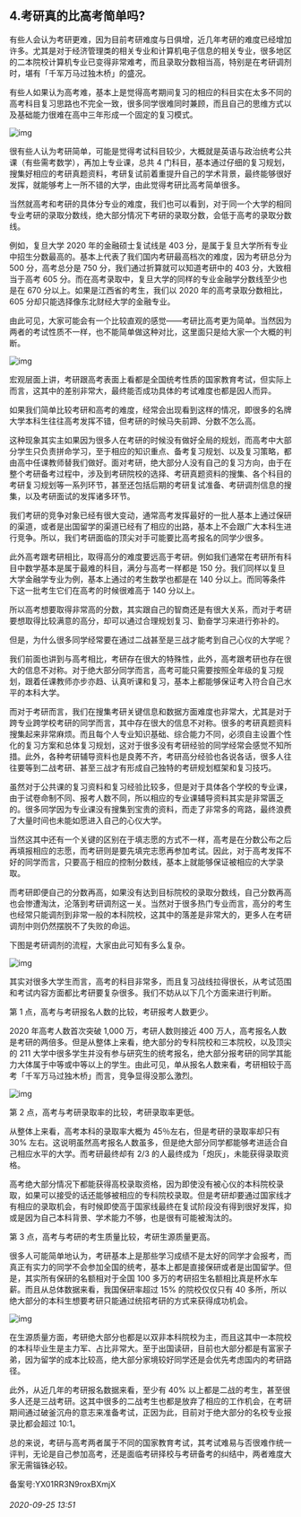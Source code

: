 ## 4.考研真的比高考简单吗?
有些人会认为考研更难，因为目前考研难度与日俱增，近几年考研的难度已经增加许多。尤其是对于经济管理类的相关专业和计算机电子信息的相关专业，很多地区的二本院校计算机专业已变得非常难考，而且录取分数相当高，特别是在考研调剂时，堪有「千军万马过独木桥」的盛况。


有些人如果认为高考难，基本上是觉得高考期间复习的相应的科目实在太多不同的高考科目复习思路也不完全一致，很多同学很难同时兼顾，而且自己的思维方式以及基础能力很难在高中三年形成一个固定的复习模式。


![img](https://pic4.zhimg.com/v2-ecc20d12df4c10c2fbfc81ef0e5187b0.webp)

很有些人认为考研简单，可能是觉得考试科目较少，大概就是英语与政治统考公共课（有些需考数学），再加上专业课，总共 4 门科目，基本通过仔细的复习规划，搜集好相应的考研真题资料，考研复试前着重提升自己的学术背景，最终能够很好发挥，就能够考上一所不错的大学，由此觉得考研比高考简单很多。


当然就高考和考研的具体分专业的难度，我们也可以看到，对于同一个大学的相同专业考研的录取分数线，绝大部分情况下考研的录取分数，会低于高考的录取分数线。


例如，复旦大学 2020 年的金融硕士复试线是 403 分，是属于复旦大学所有专业中招生分数最高的。基本上代表了我们国内考研最高档次的难度，因为考研总分为 500 分，高考总分是 750 分，我们通过折算就可以知道考研中的 403 分，大致相当于高考 605 分。而在高考录取中，复旦大学的同样的专业金融学分数线至少也是在 670 分以上。如果是江西省的考生，我们以 2020 年的高考录取分数相比，605 分却只能选择像东北财经大学的金融专业。


由此可见，大家可能会有一个比较直观的感觉——考研比高考更为简单。当然因为两者的考试性质不一样，也不能简单做这种对比，这里面只是给大家一个大概的判断。


![img](https://pic3.zhimg.com/v2-ad24f0172354683cb37dcc036ff9fa59.webp)

宏观层面上讲，考研跟高考表面上看都是全国统考性质的国家教育考试，但实际上而言，这其中的差别非常大，最终能否成功具体的考试难度也都是因人而异。


如果我们简单比较考研和高考的难度，经常会出现看到这样的情况，即很多的名牌大学本科生往往高考发挥不错，但考研的时候马失前蹄、分数不怎么高。


这种现象其实主如果因为很多人在考研的时候没有做好全局的规划，而高考中大部分学生只负责拼命学习，至于相应的知识重点、备考复习规划、以及复习策略，都由高中任课教师替我们做好。面对考研，绝大部分人没有自己的复习方向，由于在整个考研备考过程中，涉及到考研院校的选择、考研真题资料的搜集、各个科目的考研复习规划等一系列环节，甚至还包括后期的考研复试准备、考研调剂信息的搜集，以及考研面试的发挥诸多环节。


我们考研的竞争对象已经有很大变动，通常高考发挥最好的一批人基本上通过保研的渠道，或者是出国留学的渠道已经有了相应的出路，基本上不会跟广大本科生进行竞争。所以，我们考研面临的顶尖对手可能要比高考报名的同学少很多。


此外高考跟考研相比，取得高分的难度要远高于考研。例如我们通常在考研所有科目中数学基本是属于最难的科目，满分与高考一样都是 150 分。我们同样以复旦大学金融学专业为例，基本上通过的考生数学也都是在 140 分以上。而同等条件下这一批考生它们在高考的时候很难高于 140 分以上。


所以高考想要取得非常高的分数，其实跟自己的智商还是有很大关系，而对于考研要想取得比较满意的高分，却可以通过合理规划复习、勤奋学习来进行弥补的。


但是，为什么很多同学经常要在通过二战甚至是三战才能考到自己心仪的大学呢？


我们前面也讲到与高考相比，考研存在很大的特殊性，此外，高考跟考研也存在很大的信息不对称。对于绝大部分同学而言，高考可能只需要按照全年级的复习规划，跟着任课教师亦步亦趋、认真听课和复习，基本上都能够保证考入符合自己水平的本科大学。


而对于考研而言，我们在搜集考研关键信息和数据方面难度也非常大，尤其是对于跨专业跨学校考研的同学而言，其中存在很大的信息不对称。很多的考研真题资料搜集起来非常麻烦。而且每个人专业知识基础、综合能力不同，必须自主设置个性化的复习方案和总体复习规划，这对于很多没有考研经验的同学经常会感觉不知所措。此外，各种考研辅导资料也是良莠不齐，考研高分经验也各说各话，很多人往往要等到二战考研、甚至三战才有形成自己独特的考研规划框架和复习技巧。


虽然对于公共课的复习资料和复习经验比较多，但是对于具体各个学校的专业课，由于试卷命制不同、报考人数不同，所以相应的专业课辅导资料其实是非常匮乏的。很多同学因为专业课没有搜集到宝贵的资料，而走了非常多的弯路，最终浪费了大量时间也未能如愿进入自己的心仪大学。


当然这其中还有一个关键的区别在于填志愿的方式不一样，高考是在分数公布之后再填报相应的志愿，而考研则是要先填完志愿再参加考试。因此，对于高考发挥不好的同学而言，只要高于相应的控制分数线，基本上就能够保证被相应的大学录取。


而考研即便自己的分数再高，如果没有达到目标院校的录取分数线，自己分数再高也会惨遭淘汰，沦落到考研调剂这一关。当然对于很多热门专业而言，高分的考生也经常只能调剂到非常一般的本科院校，这其中的落差是非常大的，更多人在考研调剂中则仍然摆脱不了失败的命运。


下图是考研调剂的流程，大家由此可知有多么复杂。


![img](https://pic2.zhimg.com/v2-2ee051ce66bb5fffd5822661d60613aa.webp)

其实对很多大学生而言，高考的科目非常多，而且复习战线拉得很长，从考试范围和考试内容方面都比考研要复杂很多。我们不妨从以下几个方面来进行判断。


第 1 点，高考与考研报名人数的比较，考研报考人数更少。


2020 年高考人数首次突破 1,000 万，考研人数则接近 400 万人，高考报名人数是考研的两倍多。但是从整体上来看，绝大部分的专科院校和三本院校，以及顶尖的 211 大学中很多学生并没有参与研究生的统考报名，绝大部分报考研的同学其能力大体属于中等或中等以上的学生。由此可见，单从报名人数来看，考研相较于高考「千军万马过独木桥」而言，竞争显得没那么激烈。


![img](https://pic3.zhimg.com/v2-732d3eee3303007c2d2d06965f77b779.webp)

第 2 点，高考与考研录取率的比较，考研录取率更低。


从整体上来看，高考本科的录取率大概为 45％左右，但是考研的录取率却只有 30% 左右。这说明虽然高考报名人数虽多，但是绝大部分同学都能够考进适合自己相应水平的大学。而考研最终却有 2/3 的人最终成为「炮灰」，未能获得录取资格。


高考绝大部分情况下都能获得高校录取资格，因为即使没有被心仪的本科院校录取，如果可以接受的话还能够被相应的专科院校录取。但是考研却要通过国家线才有相应的录取机会，有时候即使高于国家线最终在复试阶段没有得到很好发挥，抑或是因为自己本科背景、学术能力不够，也是很有可能被淘汰的。


第 3 点，高考与考研的考生质量比较，考研生源质量更高。


很多人可能简单地认为，考研基本上是那些学习成绩不是太好的同学才会报考，而真正有实力的同学不会参加全国的统考，基本上都是直接保研或者是出国留学。但是，其实所有保研的名额相对于全国 100 多万的考研招生名额相比真是杯水车薪。而且从总体数据来看，我国保研率超过 15% 的院校仅仅只有 40 多所，所以绝大部分的本科生想要考研只能通过统招考研的方式来获得成功机会。


![img](https://pic4.zhimg.com/v2-26cd6c652fdde256ba4dc4e7070ab56a.webp)

在生源质量方面，考研绝大部分也都是以双非本科院校为主，而且这其中一本院校的本科毕业生是主力军、占比非常大。至于出国读研，目前也大部分都是有富家子弟，因为留学的成本比较高，绝大部分家境较好同学还是会优先考虑国内的考研路径。


此外，从近几年的考研报名数据来看，至少有 40% 以上都是二战的考生，甚至很多人还是三战考研。这其中很多的二战考生也都是放弃了相应的工作机会，在考研期间通过破釜沉舟的意志来准备考试，正因为此，目前对于绝大部分的名校专业报录比都会超过 10:1。


总的来说，考研与高考两者属于不同的国家教育考试，其考试难易与否很难作统一评判，无论是自己参加高考，还是面临考研择校与考研备考的纠结中，两者难度大家无需锱铢必较。


备案号:YX01RR3N9roxBXmjX


###### 2020-09-25 13:51
